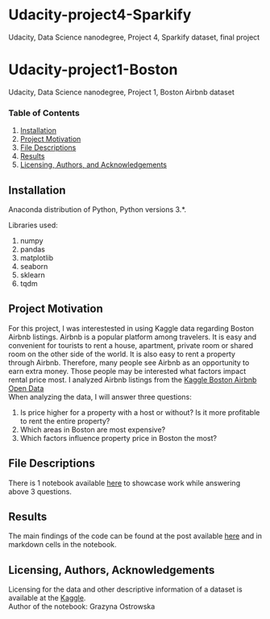 # Udacity-project4-Sparkify
Udacity, Data Science nanodegree, Project 4, Sparkify dataset, final project
# Udacity-project1-Boston
Udacity, Data Science nanodegree, Project 1, Boston Airbnb dataset

### Table of Contents
1. [Installation](#installation)
2. [Project Motivation](#motivation)
3. [File Descriptions](#files)
4. [Results](#results)
5. [Licensing, Authors, and Acknowledgements](#licensing)

## Installation <a name="installation">
 
Anaconda distribution of Python, Python versions 3.*.

Libraries used:
1. numpy
2. pandas
3. matplotlib
4. seaborn
5. sklearn
6. tqdm

## Project Motivation <a name="motivation"></a>
For this project, I was interestested in using Kaggle data regarding Boston Airbnb listings.
Airbnb is a popular platform among travelers. It is easy and convenient for tourists to rent a house, apartment, private room or shared room on the other side of the world.
It is also easy to rent a property through Airbnb. Therefore, many people see Airbnb as an opportunity to earn extra money. Those people may be interested what factors impact rental price most.
I analyzed Airbnb listings from the [Kaggle Boston Airbnb Open Data](https://www.kaggle.com/datasets/airbnb/boston?resource=download&select=listings.csv)<br />
When analyzing the data, I will answer three questions:
1. Is price higher for a property with a host or without? Is it more profitable to rent the entire property?
2. Which areas in Boston are most expensive?
3. Which factors influence property price in Boston the most?

## File Descriptions <a name="files"></a>
There is 1 notebook available [here](Project1_Boston_Kaggle.ipynb) to showcase work while answering above 3 questions.

## Results <a name="results"></a>
The main findings of the code can be found at the post available [here](https://medium.com/@graza89/ce59d7e1173f) and in markdown cells in the notebook.

## Licensing, Authors, Acknowledgements <a name="licensing"></a>
Licensing for the data and other descriptive information of a dataset is available at the [Kaggle](https://www.kaggle.com/datasets/airbnb/boston?resource=download&select=listings.csv).<br />
Author of the notebook: Grazyna Ostrowska

